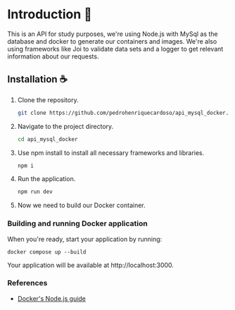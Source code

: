 # Introduction 📜

This is an API for study purposes, we're using Node.js with MySql as the database and docker to generate our containers and images. We're also using frameworks like Joi to validate data sets and a logger to get relevant information about our requests.

## Installation ☕️

1. Clone the repository.

    ```sh
    git clone https://github.com/pedrohenriquecardoso/api_mysql_docker.git
    ```
2. Navigate to the project directory.

    ```sh
    cd api_mysql_docker
    ```
    
3. Use npm install to install all necessary frameworks and libraries.

    ```sh
    npm i
    ```
4. Run the application.

    ```sh
    npm run dev
    ```

5. Now we need to build our Docker container.


### Building and running Docker application

When you're ready, start your application by running:

    docker compose up --build

Your application will be available at http://localhost:3000.

### References

* [Docker's Node.js guide](https://docs.docker.com/language/nodejs/)